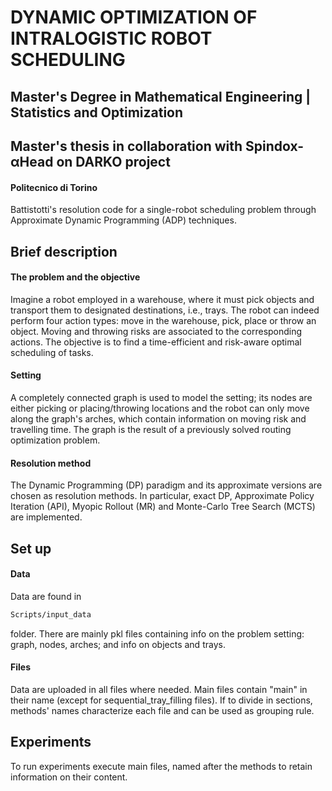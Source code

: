 # DYNAMIC OPTIMIZATION OF INTRALOGISTIC ROBOT SCHEDULING
## Master's Degree in Mathematical Engineering | Statistics and Optimization 
## Master's thesis in collaboration with Spindox-αHead on DARKO project
#### Politecnico di Torino
Battistotti's resolution code for a single-robot scheduling problem through Approximate Dynamic Programming (ADP) techniques.

## Brief description
#### The problem and the objective 
Imagine a robot employed in a warehouse, where it must pick objects and transport them to designated destinations, i.e., trays.
The robot can indeed perform four action types: move in the warehouse, pick, place or throw an object. Moving and throwing risks are associated to the corresponding actions.
The objective is to find a time-efficient and risk-aware optimal scheduling of tasks. 

#### Setting
A completely connected graph is used to model the setting; its nodes are either picking or placing/throwing locations and the robot can only move along the graph's arches, which contain information on moving risk and travelling time. The graph is the result of a previously solved routing optimization problem.
#### Resolution method
The Dynamic Programming (DP) paradigm and its approximate versions are chosen as resolution methods. In particular, exact DP, Approximate Policy Iteration (API), Myopic Rollout (MR) and Monte-Carlo Tree Search (MCTS) are implemented.

## Set up
#### Data
Data are found in 
```bash 
Scripts/input_data
```
 folder. There are mainly pkl files containing info on the problem setting: graph, nodes, arches; and info on objects and trays.

#### Files
Data are uploaded in all files where needed.
Main files contain "main" in their name (except for sequential_tray_filling files). 
If to divide in sections, methods' names characterize each file and can be used as grouping rule.

## Experiments
To run experiments execute main files, named after the methods to retain information on their content.
